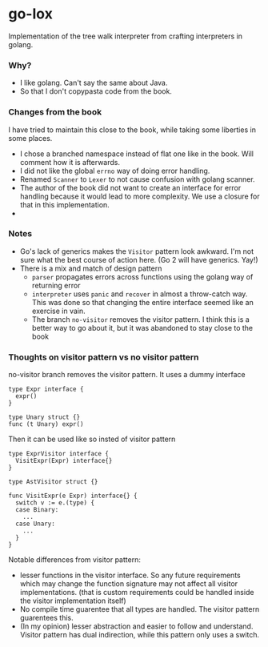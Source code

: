 # go-lox

Implementation of the tree walk interpreter from crafting interpreters in golang.

### Why?

- I like golang. Can't say the same about Java.
- So that I don't copypasta code from the book.


### Changes from the book

I have tried to maintain this close to the book, while taking some liberties in some places.

- I chose a branched namespace instead of flat one like in the book. Will comment how it is afterwards.
- I did not like the global `errno` way of doing error handling.
- Renamed `Scanner` to `Lexer` to not cause confusion with golang scanner.
- The author of the book did not want to create an interface for error handling because it would lead to more complexity. We use a closure for that in this implementation.
-

### Notes

- Go's lack of generics makes the `Visitor` pattern look awkward. I'm not sure what the best course of action here. (Go 2 will have generics. Yay!)
- There is a mix and match of design pattern
  - `parser` propagates errors across functions using the golang way of returning error
  - `interpreter` uses `panic` and `recover` in almost a throw-catch way. This was done so that changing the entire interface seemed like an exercise in vain.
  - The branch `no-visitor` removes the visitor pattern. I think this is a better way to go about it, but it was abandoned to stay close to the book

### Thoughts on visitor pattern vs no visitor pattern

no-visitor branch removes the visitor pattern. It uses a dummy interface

```golang
type Expr interface {
  expr()
}

type Unary struct {}
func (t Unary) expr()
```

Then it can be used like so insted of visitor pattern

```golang
type ExprVisitor interface {
  VisitExpr(Expr) interface{}
}

type AstVisitor struct {}

func VisitExpr(e Expr) interface{} {
  switch v := e.(type) {
  case Binary:
    ...
  case Unary:
    ...
  }
}
```

Notable differences from visitor pattern:

- lesser functions in the visitor interface. So any future requirements which may change the function signature may not affect all visitor implementations. (that is custom requirements could be handled inside the visitor implementation itself)
- No compile time guarentee that all types are handled. The visitor pattern guarentees this.
- (In my opinion) lesser abstraction and easier to follow and understand. Visitor pattern has dual indirection, while this pattern only uses a switch.


